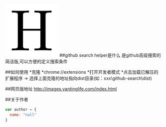 ![image](logo.png)
##github search helper是什么
是github高级搜索的简洁版,可以方便的定义搜索条件

##如何使用
*克隆
*chrome://extensions
*打开开发者模式
*点击加载已解压的扩展程序 -> 选择上面克隆的地址指向dist目录(如：xxx\github-search\dist)

##网页版地址
http://images.yantinglife.com/index.html


##关于作者
```javascript
var author = {
  name: "null"
}
```